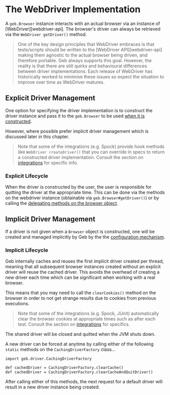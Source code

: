 # The WebDriver Implementation

A `geb.Browser` instance interacts with an actual browser via an instance of [WebDriver][webdriver-api]. The browser's driver can always be retrieved via the `WebDriver getDriver()` method.

> One of the key design principles that WebDriver embraces is that tests/scripts should be written to the [WebDriver API][webdriver-api] making them agnostic to the actual browser being driven, and therefore portable. Geb always supports this goal. However, the reality is that there are still quirks and behavioural differences between driver implementations. Each release of WebDriver has historically worked to minimise these issues so expect the situation to improve over time as WebDriver matures.

## Explicit Driver Management

One option for specifying the driver implementation is to construct the driver instance and pass it to the `geb.Browser` to be used [when it is constructed](browser.html).

However, where possible prefer implicit driver management which is discussed later in this chapter.

> Note that some of the integrations (e.g. Spock) provide hook methods like `WebDriver createDriver()` that you can override in specs to return a constructed driver implementation. Consult the section on [integrations](integrations.html) for specific info.

### Explicit Lifecycle

When the driver is constructed by the user, the user is responsible for quitting the driver at the appropriate time. This can be done via the methods on the webdriver instance (obtainable via `geb.Browser#getDriver()`) or by calling the [delegating methods on the browser object](browser.html#quitting_the_browser).

## Implicit Driver Management

If a driver is not given when a `Browser` object is constructed, one will be created and managed implicitly by Geb by the the [configuration mechanism](configuration.html#driver_implementation).

### Implicit Lifecycle

Geb internally caches and reuses the first implicit driver created per thread, meaning that all subsequent browser instances created without an explicit driver will reuse the cached driver. This avoids the overhead of creating a new driver each time which can be significant when working with a real browser.

This means that you may need to call the `clearCookies()` method on the browser in order to not get strange results due to cookies from previous executions.

> Note that some of the integrations (e.g. Spock, JUnit) automatically clear the browser cookies at appropriate times such as after each test. Consult the section on [integrations](integrations.html) for specifics.

The shared driver will be closed and quitted when the JVM shuts down.

A new driver can be forced at anytime by calling either of the following `static` methods on the `CachingDriverFactory` class…

    import geb.driver.CachingDriverFactory
    
    def cachedDriver = CachingDriverFactory.clearCache()
    def cachedDriver = CachingDriverFactory.clearCacheAndQuitDriver()

After calling either of this methods, the next request for a default driver will result in a new driver instance being created.
